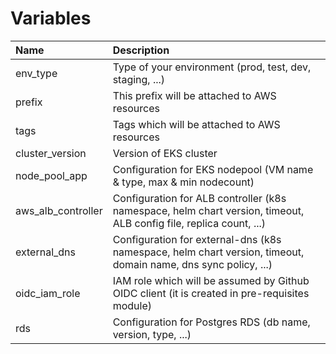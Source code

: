 # Variables

| Name | Description |
| :--- | :---------- |
| env_type | Type of your environment (prod, test, dev, staging, ...) |
| prefix | This prefix will be attached to AWS resources |
| tags | Tags which will be attached to AWS resources |
| cluster_version | Version of EKS cluster |
| node_pool_app | Configuration for EKS nodepool (VM name & type, max & min nodecount) |
| aws_alb_controller | Configuration for ALB controller (k8s namespace, helm chart version, timeout, ALB config file, replica count, ...) |
| external_dns | Configuration for external-dns (k8s namespace, helm chart version, timeout, domain name, dns sync policy, ...) |
| oidc_iam_role | IAM role which will be assumed by Github OIDC client (it is created in pre-requisites module) |
| rds | Configuration for Postgres RDS (db name, version, type, ...) |
